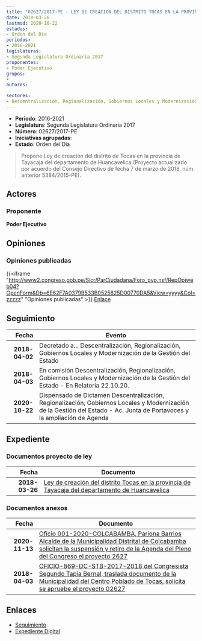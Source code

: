 ```yaml
---
title: "02627/2017-PE - LEY DE CREACION DEL DISTRITO TOCAS EN LA PROVINCIA DE TAYACAJA DEL DEPARTAMENTO DE HUANCAVELICA"
date: 2018-03-26
lastmod: 2020-10-22
estados:
- Orden del Día
periodos:
- 2016-2021
legislaturas:
- Segunda Legislatura Ordinaria 2017
proponentes:
- Poder Ejecutivo
grupos:
- 
autores:

sectores:
- Descentralización, Regionalización, Gobiernos Locales y Modernización de la Gestión del Estado
---
```

- **Periodo**: 2016-2021
- **Legislatura**: Segunda Legislatura Ordinaria 2017
- **Número**: 02627/2017-PE
- **Iniciativas agrupadas**: 
- **Estado**: Orden del Día

> Propone Ley de creación del distrito de Tocas en la provincia de Tayacaja del departamento de Huancavelica.(Proyecto actualizado por acuerdo del Consejo Directivo de fecha 7 de marzo de 2018, núm. anterior 5384/2015-PE).


## Actores

### Proponente

**Poder Ejecutivo**

## Opiniones

### Opiniones publicadas

{{<iframe "http://www2.congreso.gob.pe/Sicr/ParCiudadana/Foro_pvp.nsf/RepOpiweb04?OpenForm&Db=6E62F7A0379B533B0525825D00770DA5&View=yyyy&Col=zzzzz" "Opiniones publicadas" >}}
[Enlace](http://www2.congreso.gob.pe/Sicr/ParCiudadana/Foro_pvp.nsf/RepOpiweb04?OpenForm&Db=6E62F7A0379B533B0525825D00770DA5&View=yyyy&Col=zzzzz)


## Seguimiento

| Fecha | Evento |
|------:|--------|
| **2018-04-02** | Decretado a... Descentralización, Regionalización, Gobiernos Locales y Modernización de la Gestión del Estado |
| **2018-04-03** | En comisión Descentralización, Regionalización, Gobiernos Locales y Modernización de la Gestión del Estado - En Relatoría 22.10.20. |
| **2020-10-22** | Dispensado de Dictamen Descentralización, Regionalización, Gobiernos Locales y Modernización de la Gestión del Estado - Ac. Junta de Portavoces y la ampliación de Agenda |

## Expediente

### Documentos proyecto de ley

| Fecha | Documento |
|------:|-----------|
| **2018-03-26** | [Ley de creación del distrito Tocas en la provincia de Tayacaja del departamento de Huancavelica](http://www.leyes.congreso.gob.pe/Documentos/2016_2021/Proyectos_de_Ley_y_de_Resoluciones_Legislativas/PL0262520180323.pdf) |

### Documentos anexos

| Fecha | Documento |
|------:|-----------|
| **2020-11-13** | [Oficio 001-2020-COLCABAMBA, Pariona Barrios Alcalde de la Municipalidad Distrital de Colcabamba solicitan la suspensión y retiro de la Agenda del Pleno del Congreso el proyecto 2627](http://www.leyes.congreso.gob.pe/Documentos/2016_2021/Oficios/Otras_Instituciones/OFICIO-001-2020-COLCABAMBA.pdf) |
| **2018-04-03** | [OFICIO-869-DC-STB-2017-2018 del Congresista Segundo Tapia Bernal, traslada documento de la Municipalidad del Centro Poblado de Tocas, solicita se apruebe el proyecto 02627](http://www.leyes.congreso.gob.pe/Documentos/2016_2021/Oficios/Congresistas/OFICIO-869-DC-STB-2017-2018.pdf) |

## Enlaces

- [Seguimiento](http://www2.congreso.gob.pe/Sicr/TraDocEstProc/CLProLey2016.nsf/f7fff46988ca05b1052578e100829cc7/2da59b525f5374720525825d006cdf58?OpenDocument)
- [Expediente Digital](http://www2.congreso.gob.pe/Sicr/TraDocEstProc/Expvirt_2011.nsf/visbusqptramdoc1621/02627?opendocument)

